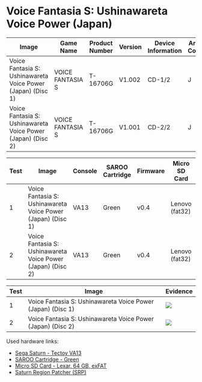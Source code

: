 # Voice Fantasia S: Ushinawareta Voice Power (Japan)

| Image                                                       | Game Name        | Product Number | Version | Device Information | Area Code | Peripheral Code |
| ----------------------------------------------------------- | ---------------- | -------------- | ------- | ------------------ | --------- | --------------- |
| Voice Fantasia S: Ushinawareta Voice Power (Japan) (Disc 1) | VOICE FANTASIA S | T-16706G       | V1.002  | CD-1/2             | J         | J               |
| Voice Fantasia S: Ushinawareta Voice Power (Japan) (Disc 2) | VOICE FANTASIA S | T-16706G       | V1.001  | CD-2/2             | J         | J               |

| Test | Image                                                       | Console | SAROO Cartridge | Firmware | Micro SD Card  | Status             | Time Played |
| ---- | ----------------------------------------------------------- | ------- | --------------- | -------- | -------------- | ------------------ | ----------- |
| 1    | Voice Fantasia S: Ushinawareta Voice Power (Japan) (Disc 1) | VA13    | Green           | v0.4     | Lenovo (fat32) | :heavy_check_mark: | 18 minutes  |
| 2    | Voice Fantasia S: Ushinawareta Voice Power (Japan) (Disc 2) | VA13    | Green           | v0.4     | Lenovo (fat32) | :100:              | 28 minutes  |

| Test | Image                                                       | Evidence                                                                                         |
| ---- | ----------------------------------------------------------- | ------------------------------------------------------------------------------------------------ |
| 1    | Voice Fantasia S: Ushinawareta Voice Power (Japan) (Disc 1) | [![](https://img.youtube.com/vi/9h55vPB_5d8/0.jpg)](https://www.youtube.com/watch?v=9h55vPB_5d8) |
| 2    | Voice Fantasia S: Ushinawareta Voice Power (Japan) (Disc 2) | [![](https://img.youtube.com/vi/0hbNVFIVB5M/0.jpg)](https://www.youtube.com/watch?v=0hbNVFIVB5M) |

Used hardware links:

- [Sega Saturn - Tectoy VA13](../../../../Info/Consoles/VA13/README.md)
- [SAROO Cartridge - Green](../../../../Info/Cartridges/RetroGameParadiseStore/1.32F/README.md)
- [Micro SD Card - Lexar, 64 GB, exFAT](../../../../Info/SdCards/Lexar/64GB/exfat/README.md)
- [Saturn Region Patcher (SRP)](https://segaxtreme.net/resources/saturn-region-patcher.81/download)
